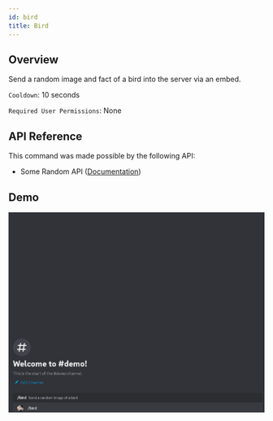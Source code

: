 ```yaml
---
id: bird
title: Bird
---
```


## Overview

Send a random image and fact of a bird into the server via an embed.

`Cooldown`: 10 seconds

`Required User Permissions`: None

## API Reference

This command was made possible by the following API:

- Some Random API ([Documentation](https://some-random-api.com/docs/welcome/introduction))

## Demo

![Bird Command Demo GIF](../../../public/images/bird.gif)
